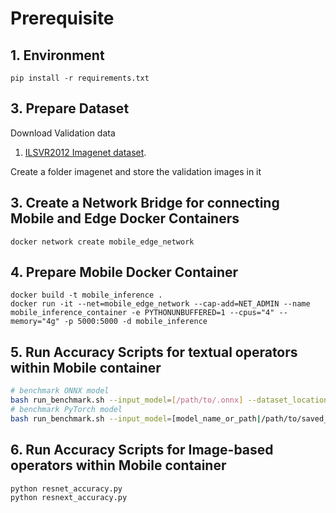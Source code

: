# Prerequisite

## 1. Environment

```shell
pip install -r requirements.txt
```

## 3. Prepare Dataset

Download Validation data
1. [ILSVR2012 Imagenet dataset](http://www.image-net.org/challenges/LSVRC/2012/downloads).

Create a folder imagenet and store the validation images in it

## 3. Create a Network Bridge for connecting Mobile and Edge Docker Containers

```shell
docker network create mobile_edge_network
```

## 4. Prepare Mobile Docker Container

```shell
docker build -t mobile_inference .
docker run -it --net=mobile_edge_network --cap-add=NET_ADMIN --name mobile_inference_container -e PYTHONUNBUFFERED=1 --cpus="4" --memory="4g" -p 5000:5000 -d mobile_inference
```

## 5. Run Accuracy Scripts for textual operators within Mobile container

```bash
# benchmark ONNX model
bash run_benchmark.sh --input_model=[/path/to/.onnx] --dataset_location=[dataset_name] --tokenizer=[model_name_or_path] --mode=[accuracy] --batch_size=[16]
# benchmark PyTorch model
bash run_benchmark.sh --input_model=[model_name_or_path|/path/to/saved_results] --dataset_location=[dataset_name] --mode=[accuracy] --int8=[true|false] --batch_size=[16]
```

## 6. Run Accuracy Scripts for Image-based operators within Mobile container
```bash
python resnet_accuracy.py
python resnext_accuracy.py
```


